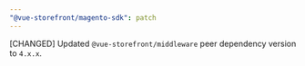 ```yaml
---
"@vue-storefront/magento-sdk": patch
---
```


[CHANGED] Updated `@vue-storefront/middleware` peer dependency version to `4.x.x`.
